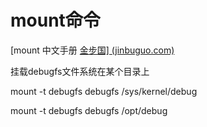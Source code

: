 # mount命令

[mount 中文手册 [金步国\] (jinbuguo.com)](http://www.jinbuguo.com/man/mount.html)

挂载debugfs文件系统在某个目录上

mount -t debugfs debugfs /sys/kernel/debug

mount -t debugfs debugfs /opt/debug